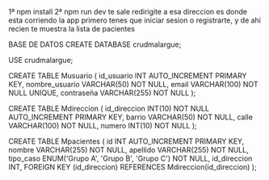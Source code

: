1ª npm install
2ª npm run dev
te sale redirigite a esa direccion es donde esta corriendo la app
primero tenes que iniciar sesion o registrarte, y de ahi recien te muestra la lista de pacientes 

BASE DE DATOS
CREATE DATABASE crudmalargue;

USE crudmalargue;

CREATE TABLE Musuario (
    id_usuario INT AUTO_INCREMENT PRIMARY KEY,
    nombre_usuario VARCHAR(50) NOT NULL,
    email VARCHAR(100) NOT NULL UNIQUE,
    contraseña VARCHAR(255) NOT NULL
);


CREATE TABLE Mdireccion (
	id_direccion INT(10) NOT NULL AUTO_INCREMENT PRIMARY KEY,
	barrio VARCHAR(50) NOT NULL,
	calle VARCHAR(100) NOT NULL,
	numero INT(10) NOT NULL
	);
	
CREATE TABLE Mpacientes (
    id INT AUTO_INCREMENT PRIMARY KEY,
    nombre VARCHAR(255) NOT NULL,
    apellido VARCHAR(255) NOT NULL,
    tipo_caso ENUM('Grupo A', 'Grupo B', 'Grupo C') NOT NULL,
    id_direccion INT,
    FOREIGN KEY (id_direccion) REFERENCES Mdireccion(id_direccion)
);

